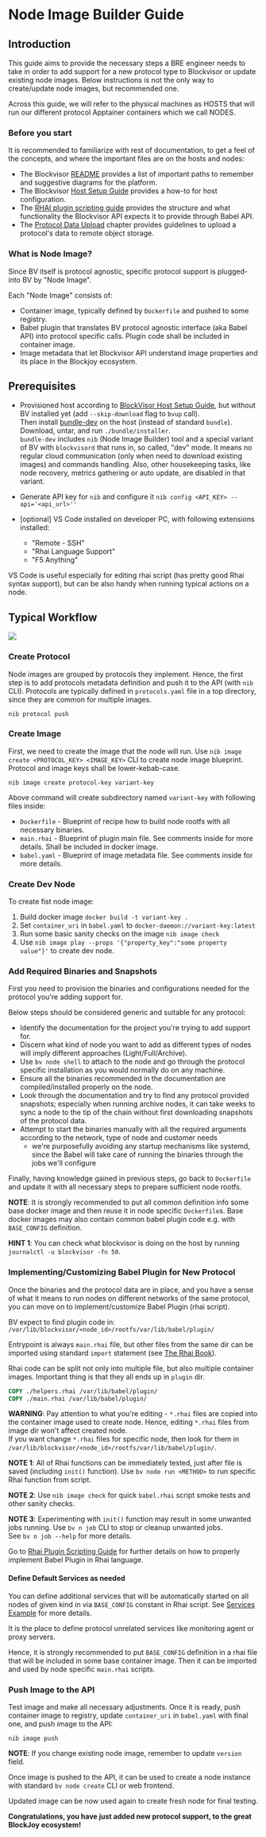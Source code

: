 # Node Image Builder Guide

## Introduction

This guide aims to provide the necessary steps a BRE engineer needs to take in order
to add support for a new protocol type to Blockvisor or update existing node images.
Below instructions is not the only way to create/update node images, but recommended one.

Across this guide, we will refer to the physical machines as HOSTS that will run our different protocol Apptainer containers which we call NODES.

### Before you start
It is recommended to familiarize with rest of documentation, to get a feel of the concepts, and where the important files are on the hosts and nodes:
- The Blockvisor [README](README.md) provides a list of important paths to remember and suggestive diagrams for the platform.
- The Blockvisor [Host Setup Guide](host_setup_guide.md) provides a how-to for host configuration.
- The [RHAI plugin scripting guide](babel_api/rhai_plugin_guide.md) provides the structure and what functionality the Blockvisor API expects it to provide through Babel API.
- The [Protocol Data Upload](babel_api/rhai_plugin_guide.md#protocol-data-archives) chapter provides guidelines to upload a protocol's data to remote object storage.

### What is Node Image?
Since BV itself is protocol agnostic, specific protocol support is plugged-into BV by "Node Image".

Each "Node Image" consists of:
- Container image, typically defined by `Dockerfile` and pushed to some registry.
- Babel plugin that translates BV protocol agnostic interface (aka Babel API) into protocol specific calls.
  Plugin code shall be included in container image.
- Image metadata that let Blockvisor API understand image properties and its place in the Blockjoy ecosystem.

## Prerequisites

- Provisioned host according to [BlockVisor Host Setup Guide](host_setup_guide.md), but without BV installed yet (add `--skip-download` flag to `bvup` call).<br>
Then install [bundle-dev](https://github.com/blockjoy/blockvisor/releases/latest) on the host (instead of standard `bundle`).
Download, untar, and run `./bundle/installer`.<br>
`bundle-dev` includes `nib` (Node Image Builder) tool and a special variant of BV with `blockvisord` that runs in, so called, "dev" mode.
It means no regular cloud communication (only when need to download existing images) and commands handling.
Also, other housekeeping tasks, like node recovery, metrics gathering or auto update, are disabled in that variant.<br>

- Generate API key for `nib` and configure it `nib config <API_KEY> --api='<api_url>''`

- [optional] VS Code installed on developer PC, with following extensions installed:
    - "Remote - SSH"
    - "Rhai Language Support"
    - "F5 Anything"

VS Code is useful especially for editing rhai script (has pretty good Rhai syntax support),
but can be also handy when running typical actions on a node.  

## Typical Workflow

![](blockjoy_image_builder.jpg)

### Create Protocol

Node images are grouped by protocols they implement. Hence, the first step is to add protocols metadata definition
and push it to the API (with `nib` CLI).
Protocols are typically defined in `protocols.yaml` file in a top directory, since they are common for multiple images.

```shell
nib protocol push
```

### Create Image

First, we need to create the image that the node will run. 
Use `nib image create <PROTOCOL_KEY> <IMAGE_KEY>` CLI to create node image blueprint.
Protocol and image keys shall be lower-kebab-case.

```shell
nib image create protocol-key variant-key
```

Above command will create subdirectory named `variant-key` with following files inside:
- `Dockerfile` - Blueprint of recipe how to build node rootfs with all necessary binaries.
- `main.rhai` - Blueprint of plugin main file. See comments inside for more details. Shall be included in docker image.
- `babel.yaml` - Blueprint of image metadata file. See comments inside for more details.

### Create Dev Node

To create fist node image:

1. Build docker image `docker build -t variant-key .`
2. Set `container_uri` in `babel.yaml` to `docker-daemon://variant-key:latest`
3. Run some basic sanity checks on the image `nib image check`
3. Use `nib image play --props '{"property_key":"some property value"}'` to create dev node.

### Add Required Binaries and Snapshots

First you need to provision the binaries and configurations needed for the protocol you're adding support for.

Below steps should be considered generic and suitable for any protocol:
- Identify the documentation for the project you're trying to add support for.
- Discern what kind of node you want to add as different types of nodes will imply different approaches (Light/Full/Archive).
- Use `bv node shell` to attach to the node and go through the protocol specific installation as you would normally do on any machine.
- Ensure all the binaries recommended in the documentation are compiled/installed properly on the node.
- Look through the documentation and try to find any protocol provided snapshots;
especially when running archive nodes, it can take weeks to sync a node to the tip of the chain
without first downloading snapshots of the protocol data.
- Attempt to start the binaries manually with all the required arguments according to the network,
type of node and customer needs
  - we're purposefully avoiding any startup mechanisms like systemd,
  since the Babel will take care of running the binaries through the jobs we'll configure

Finally, having knowledge gained in previous steps, go back to `Dockerfile` and update it with all necessary steps
to prepare sufficient node rootfs.

__NOTE__: It is strongly recommended to put all common definition info some base docker image and then
reuse it in node specific `Dockerfile`s. Base docker images may also contain common babel plugin code
e.g. with `BASE_CONFIG` definition.

__HINT 1__: You can check what blockvisor is doing on the host by running `journalctl -u blockvisor -fn 50`.

### Implementing/Customizing Babel Plugin for New Protocol

Once the binaries and the protocol data are in place, and you have a sense of what it means to run nodes
on different networks of the same protocol, you can move on to implement/customize Babel Plugin (rhai script).

BV expect to find plugin code in:
</br>`/var/lib/blockvisor/<node_id>/rootfs/var/lib/babel/plugin/`

Entrypoint is always `main.rhai` file, but other files from the same dir can be imported using
standard `import` statement (see [The Rhai Book](https://rhai.rs/book/language/modules/import.html)).

Rhai code can be split not only into multiple file, but also multiple container images.
Important thing is that they all ends up in `plugin` dir.

```dockerfile
COPY ./helpers.rhai /var/lib/babel/plugin/
COPY ./main.rhai /var/lib/babel/plugin/
```

__WARNING__: Pay attention to what you're editing - `*.rhai` files are copied into the container image used to create node.
Hence, editing `*.rhai` files from image dir won't affect created node.
</br>If you want change `*.rhai` files for specific  node, then look for them in
`/var/lib/blockvisor/<node_id>/rootfs/var/lib/babel/plugin/`.

__NOTE 1__: All of Rhai functions can be immediately tested, just after file is saved (including `init()` function).
Use `bv node run <METHOD>` to run specific Rhai function from script.

__NOTE 2__: Use `nib image check` for quick `babel.rhai` script smoke tests and other sanity checks.

__NOTE 3__: Experimenting with `init()` function may result in some unwanted jobs running.
Use `bv n job` CLI to stop or cleanup unwanted jobs.
<br>See `bv n job --help` for more details.

Go to [Rhai Plugin Scripting Guide](babel_api/rhai_plugin_guide.md) for further details
on how to properly implement Babel Plugin in Rhai language.

#### Define Default Services as needed

You can define additional services that will be automatically started on all nodes of given kind in via `BASE_CONFIG`
constant in Rhai script. See [Services Example](babel_api/examples/base.rhai) for more details.

It is the place to define protocol unrelated services like monitoring agent or proxy servers.

Hence, it is strongly recommended to put `BASE_CONFIG` definition in a rhai file that will be included
in some base container image. Then it can be imported and used by node specific `main.rhai` scripts.

### Push Image to the API

Test image and make all necessary adjustments. Once it is ready, push container image to registry,
update `container_uri` in `babel.yaml` with final one, and push image to the API:

```shell
nib image push
```

__NOTE__: If you change existing node image, remember to update `version` field.

Once image is pushed to the API, it can be used to create a node instance with standard `bv node create` CLI or web frontend.

Updated image can be now used again to create fresh node for final testing.

__Congratulations, you have just added new protocol support, to the great BlockJoy ecosystem!__
